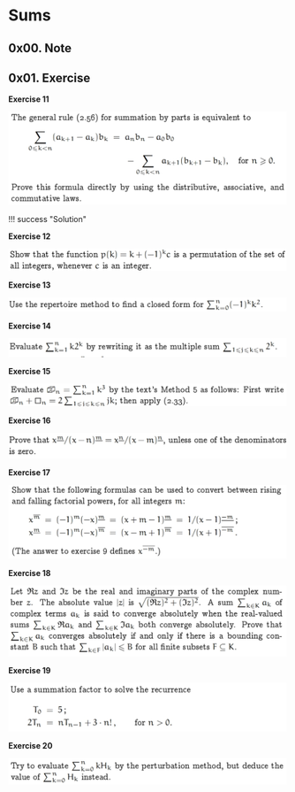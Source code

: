 # Sums

## 0x00. Note


## 0x01. Exercise


**Exercise 11**

![02-e11](images/02-e11.png)

!!! success "Solution"
    
    

**Exercise 12**

![02-e12](images/02-e12.png)




**Exercise 13**

![02-e13](images/02-e13.png)


**Exercise 14** 

![02-e14](images/02-e14.png)





**Exercise 15** 

![02-e15](images/02-e15.png)





**Exercise 16**

![02-e16](images/02-e16.png)



**Exercise 17** 

![02-e17](images/02-e17.png)



**Exercise 18** 

![02-e18](images/02-e18.png)



**Exercise 19** 

![02-e19](images/02-e19.png)



**Exercise 20**

![02-e20](images/02-e20.png)
